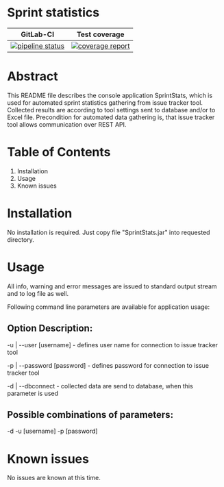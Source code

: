 # Sprint statistics

| GitLab-CI | Test coverage |
| --- | --- |
| [![pipeline status](https://gitlab.websupport.sk/biea/sprint-statistics/badges/master/pipeline.svg)](https://gitlab.websupport.sk/biea/sprint-statistics/commits/master) | [![coverage report](https://gitlab.websupport.sk/biea/sprint-statistics/badges/master/coverage.svg)](https://gitlab.websupport.sk/biea/sprint-statistics/commits/master) |


Abstract
========
This README file describes the console application SprintStats,
which is used for automated sprint statistics gathering from issue tracker tool.
Collected results are according to tool settings sent to database and/or to Excel
file.
Precondition for automated data gathering is, that issue tracker tool
allows communication over REST API.

Table of Contents
=================
1. Installation
2. Usage
3. Known issues


Installation
===============
No installation is required. Just copy file "SprintStats.jar" into requested
directory.


Usage
========
All info, warning and error messages are issued to standard output stream
and to log file as well.

Following command line parameters are available for application usage:

Option                          Description:
---------------------------------------------
-u  | --user [username]         - defines user name for connection to issue
                                  tracker tool

-p  | --password [password]     - defines password for connection to issue
                                  tracker tool

-d  | --dbconnect               - collected data are send to database,
                                  when this parameter is used


Possible combinations of parameters:
------------------------------------
-d -u [username] -p [password]


Known issues
===============
No issues are known at this time.
